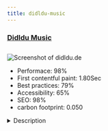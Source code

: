 ```yaml
---
title: didldu-music
---
```


<div style="height: 3rem">
  <a href="https://www.didldu.de/"><h3>Didldu Music</h3></a>
</div>
<img loading="lazy" src="/images/thumbs/didldu.de.jpg" alt="Screenshot of didldu.de" />
<ul>
  <li>Performace: 98%</li>
  <li>
    First contentful paint:
    1.80Sec
  </li>
  <li>Best practices: 79%</li>
  <li>Accessibility: 65%</li>
  <li>SEO: 98%</li>
  <li>carbon footprint: 0.050</li>
</ul>
<details>
  <summary>Description</summary>
  <p>Didldu ist eine Online Musik Plattform mit Community für Creative Commons – und GEMAfreie Musik, Noten, Songtexte und Online- Musik Schulen.The site is built with the Joomla! article management, an interactive audio player and the content area is reloaded with active audio player via AJAX.</p>
</details>

